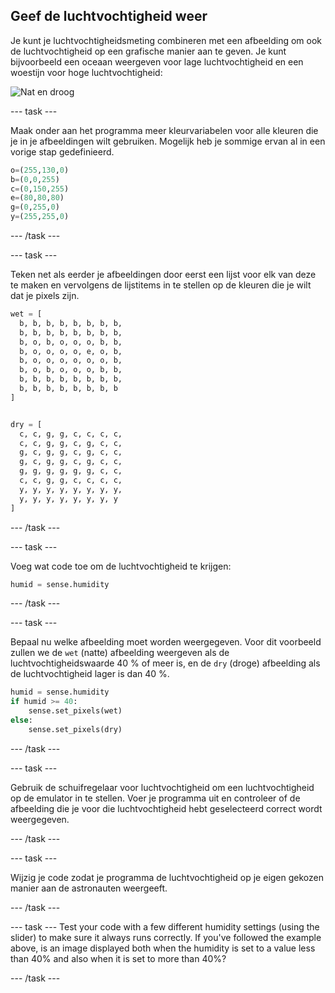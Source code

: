 ## Geef de luchtvochtigheid weer

Je kunt je luchtvochtigheidsmeting combineren met een afbeelding om ook de luchtvochtigheid op een grafische manier aan te geven. Je kunt bijvoorbeeld een oceaan weergeven voor lage luchtvochtigheid en een woestijn voor hoge luchtvochtigheid:

![Nat en droog](images/wet-dry.png)

--- task ---

Maak onder aan het programma meer kleurvariabelen voor alle kleuren die je in je afbeeldingen wilt gebruiken. Mogelijk heb je sommige ervan al in een vorige stap gedefinieerd.

```python
o=(255,130,0)
b=(0,0,255)
c=(0,150,255)
e=(80,80,80)
g=(0,255,0)
y=(255,255,0)
```

--- /task ---

--- task ---

Teken net als eerder je afbeeldingen door eerst een lijst voor elk van deze te maken en vervolgens de lijstitems in te stellen op de kleuren die je wilt dat je pixels zijn.

```python
wet = [
  b, b, b, b, b, b, b, b,
  b, b, b, b, b, b, b, b,
  b, o, b, o, o, o, b, b,
  b, o, o, o, o, e, o, b,
  b, o, o, o, o, o, o, b,
  b, o, b, o, o, o, b, b,
  b, b, b, b, b, b, b, b,
  b, b, b, b, b, b, b, b
]


dry = [
  c, c, g, g, c, c, c, c,
  c, c, g, g, c, g, c, c,
  g, c, g, g, c, g, c, c,
  g, c, g, g, c, g, c, c,
  g, g, g, g, g, g, c, c,
  c, c, g, g, c, c, c, c,
  y, y, y, y, y, y, y, y,
  y, y, y, y, y, y, y, y
]
```

--- /task ---

--- task ---

Voeg wat code toe om de luchtvochtigheid te krijgen:

```python
humid = sense.humidity
```

--- /task ---

--- task ---

Bepaal nu welke afbeelding moet worden weergegeven. Voor dit voorbeeld zullen we de `wet` (natte) afbeelding weergeven als de luchtvochtigheidswaarde 40 % of meer is, en de `dry` (droge) afbeelding als de luchtvochtigheid lager is dan 40 %.

```python
humid = sense.humidity
if humid >= 40:
    sense.set_pixels(wet)
else:
    sense.set_pixels(dry)
```

--- /task ---

--- task ---

Gebruik de schuifregelaar voor luchtvochtigheid om een luchtvochtigheid op de emulator in te stellen. Voer je programma uit en controleer of de afbeelding die je voor die luchtvochtigheid hebt geselecteerd correct wordt weergegeven.

--- /task ---

--- task ---

Wijzig je code zodat je programma de luchtvochtigheid op je eigen gekozen manier aan de astronauten weergeeft.

--- /task ---

--- task --- Test your code with a few different humidity settings (using the slider) to make sure it always runs correctly. If you've followed the example above, is an image displayed both when the humidity is set to a value less than 40% and also when it is set to more than 40%?

--- /task ---
